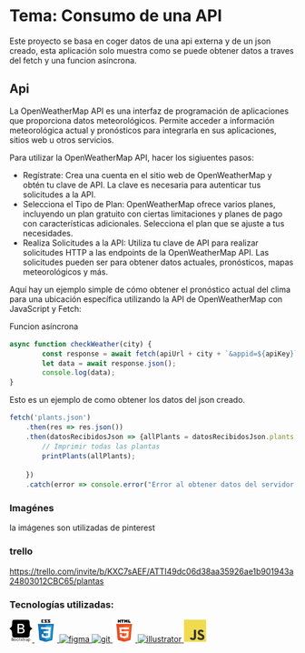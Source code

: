 # Tema: Consumo de una API

Este proyecto se basa en coger datos de una api externa y de un json creado, esta aplicación solo muestra como se puede obtener datos a traves del fetch y una funcion asíncrona.

## Api 
La OpenWeatherMap API es una interfaz de programación de aplicaciones que proporciona datos meteorológicos. Permite acceder a información meteorológica actual y pronósticos para integrarla en sus aplicaciones, sitios web u otros servicios.

Para utilizar la OpenWeatherMap API, hacer los sigiuentes pasos:
- Regístrate: Crea una cuenta en el sitio web de OpenWeatherMap y obtén tu clave de API. La clave es necesaria para autenticar tus solicitudes a la API.
- Selecciona el Tipo de Plan: OpenWeatherMap ofrece varios planes, incluyendo un plan gratuito con ciertas limitaciones y planes de pago con características adicionales. Selecciona el plan que se ajuste a tus necesidades.
- Realiza Solicitudes a la API: Utiliza tu clave de API para realizar solicitudes HTTP a las endpoints de la OpenWeatherMap API. Las solicitudes pueden ser para obtener datos actuales, pronósticos, mapas meteorológicos y más.

Aquí hay un ejemplo simple de cómo obtener el pronóstico actual del clima para una ubicación específica utilizando la API de OpenWeatherMap con JavaScript y Fetch:

Funcion asíncrona
```javascript
async function checkWeather(city) {
        const response = await fetch(apiUrl + city + `&appid=${apiKey}`);
        let data = await response.json();
        console.log(data);
}
```
Esto es un ejemplo de como obtener los datos del json creado.
```javascript
fetch('plants.json')
    .then(res => res.json())
    .then(datosRecibidosJson => {allPlants = datosRecibidosJson.plants;
        // Imprimir todas las plantas
        printPlants(allPlants);
       
    })
    .catch(error => console.error("Error al obtener datos del servidor:", error));
```
### Imagénes
 la imágenes son utilizadas de pinterest

### trello
https://trello.com/invite/b/KXC7sAEF/ATTI49dc06d38aa35926ae1b901943a24803012CBC65/plantas
 
### Tecnologías utilizadas:
<p align="left"> 
</a> <a href="https://getbootstrap.com" target="_blank" rel="noreferrer"> <img src="https://raw.githubusercontent.com/devicons/devicon/master/icons/bootstrap/bootstrap-plain-wordmark.svg" alt="bootstrap" width="40" height="40"/>
<img src="https://raw.githubusercontent.com/devicons/devicon/master/icons/css3/css3-original-wordmark.svg" alt="css3" width="40" height="40"/> </a> <a href="https://www.figma.com/" target="_blank" rel="noreferrer"> <img src="https://www.vectorlogo.zone/logos/figma/figma-icon.svg" alt="figma" width="40" height="40"/>
</a> <a href="https://git-scm.com/" target="_blank" rel="noreferrer"> <img src="https://www.vectorlogo.zone/logos/git-scm/git-scm-icon.svg" alt="git" width="40" height="40"/> </a> 
<a href="https://www.w3.org/html/" target="_blank" rel="noreferrer"> <img src="https://raw.githubusercontent.com/devicons/devicon/master/icons/html5/html5-original-wordmark.svg" alt="html5" width="40" height="40"/> </a> 
<a href="https://www.adobe.com/in/products/illustrator.html" target="_blank" rel="noreferrer"> <img src="https://www.vectorlogo.zone/logos/adobe_illustrator/adobe_illustrator-icon.svg" alt="illustrator" width="40" height="40"/> </a> 
<a href="https://developer.mozilla.org/en-US/docs/Web/JavaScript" target="_blank" rel="noreferrer"> 
  <img src="https://raw.githubusercontent.com/devicons/devicon/master/icons/javascript/javascript-original.svg" alt="javascript" width="40" height="40" style="max-width: 100%;"></a>


